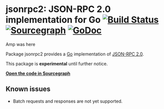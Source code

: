 # jsonrpc2: JSON-RPC 2.0 implementation for Go [![Build Status](https://travis-ci.org/sourcegraph/jsonrpc2.svg)](https://travis-ci.org/sourcegraph/jsonrpc2) [![Sourcegraph](https://sourcegraph.com/github.com/sourcegraph/jsonrpc2/-/badge.svg)](https://sourcegraph.com/github.com/sourcegraph/jsonrpc2?badge) [![GoDoc](https://godoc.org/github.com/sourcegraph/jsonrpc2?status.svg)](https://godoc.org/github.com/sourcegraph/jsonrpc2)

Amp was here


Package jsonrpc2 provides a [Go](https://golang.org) implementation of [JSON-RPC 2.0](http://www.jsonrpc.org/specification).

This package is **experimental** until further notice.

[**Open the code in Sourcegraph**](https://sourcegraph.com/github.com/sourcegraph/jsonrpc2)

## Known issues

* Batch requests and responses are not yet supported.
